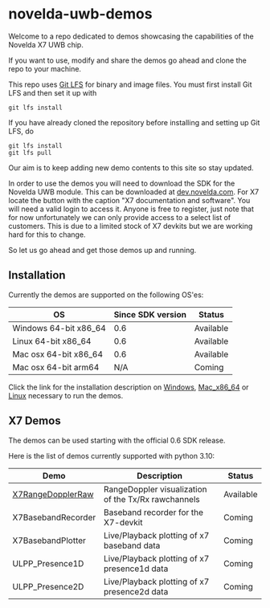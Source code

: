 # novelda-uwb-demos

Welcome to a repo dedicated to demos showcasing the capabilities of the Novelda X7 UWB chip.


If you want to use, modify and share the demos go ahead and clone the repo to 
your machine.

This repo uses [Git LFS](https://git-lfs.com/) for binary and image files. You must first install Git LFS and then set it up with
 ```
 git lfs install
 ```
If you have already cloned the repository before installing and setting up Git LFS, do
 ```
 git lfs install
 git lfs pull
 ```

 Our aim is to keep adding new demo contents to this site so stay updated.

In order to use the demos you will need to download the SDK for the Novelda UWB module. This can be
downloaded at [dev.novelda.com](https://novelda.com/developer). For X7 locate the button with the caption
"X7 documentation and software". You will need a valid login to access it. Anyone is free to
register, just note that for now unfortunately we can only provide access to a select list of customers.
This is due to a limited stock of X7 devkits but we are working hard for this to change.

So let us go ahead and get those demos up and running.

## Installation ##

Currently the demos are supported on the following OS'es:

 OS                    | Since SDK version | Status    |
|-----------------------|-------------------|-----------|
| Windows 64-bit x86_64 | 0.6               | Available |
| Linux 64-bit x86_64   | 0.6               | Available |
| Mac osx 64-bit x86_64 | 0.6               | Available |
| Mac osx 64-bit arm64  | N/A               | Coming    |

Click the link for the installation description on [Windows](./InstallationDescription_Windows.md),
[Mac_x86_64](./InstallationDescription_Mac_x86_64.md) or [Linux](./InstallationDescription_Linux.md) necessary to run the demos. 

## X7 Demos ##

The demos can be used starting with the official 0.6 SDK release. 

Here is the list of demos currently supported with python 3.10:

| Demo                                                                                   | Description                                         | Status    |
|----------------------------------------------------------------------------------------|-----------------------------------------------------|-----------|
| [X7RangeDopplerRaw](./Demos/RadarDirect/X7RangeDopplerRaw/X7RangeDopplerRaw_Readme.md) | RangeDoppler visualization of the Tx/Rx rawchannels | Available |
| X7BasebandRecorder                                                                     | Baseband recorder for the X7-devkit                 | Coming    |
| X7BasebandPlotter                                                                      | Live/Playback plotting of x7 baseband data          | Coming    |
| ULPP_Presence1D                                                                        | Live/Playback plotting of x7 presence1d data        | Coming    |
| ULPP_Presence2D                                                                        | Live/Playback plotting of x7 presence2d data        | Coming    |

